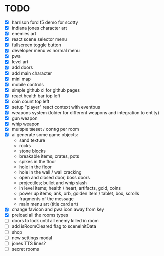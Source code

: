 # TODO

- [x] harrison ford f5 demo for scotty
- [x] indiana jones character art
- [x] enemies art
- [x] react scene selector menu
- [x] fullscreen toggle button
- [x] developer menu vs normal menu
- [x] pwa
- [x] level art
- [x] add doors
- [x] add main character
- [x] mini map
- [x] mobile controls
- [x] simple github ci for github pages
- [x] react health bar top left
- [x] coin count top left
- [x] setup "player" react context with eventbus
- [x] weapons system (folder for different weapons and integration to entity)
- [x] gun weapon
- [x] whip weapon
- [x] multiple tileset / config per room
- [x] ai generate some game objects:
  - sand texture
  - rocks
  - stone blocks
  - breakable items; crates, pots
  - spikes in the floor
  - hole in the floor
  - hole in the wall / wall cracking
  - open and closed door, boss doors
  - projectiles; bullet and whip slash
  - in level items; health / heart, artifacts, gold, coins
  - power up items; ank, orb, golden item / tablet, box, scrolls
  - fragments of the message
  - main menu art (title card art)
- [x] change favicon and pwa icon away from key
- [x] preload all the rooms types
- [ ] doors to lock until all enemy killed in room
- [ ] add isRoomCleared flag to sceneInitData
- [ ] shop
- [ ] new settings modal
- [ ] jones TTS lines?
- [ ] secret rooms
